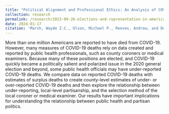```yaml
---
title: "Political Alignment and Professional Ethics: An Analysis of COVID-19 Death Reporting by Elected Healthcare Professionals"
collection: research
permalink: /research/2023-09-26-elections-and-representation-in-american-local-government
date: 2024-01-17
citation: 'Marsh, Wayde Z.C., Olson, Michael P., Reeves, Andrew, and Duffin Wong, Jordan. (2023). &quot;Political Alignment and Professional Ethics: An Analysis of COVID-19 Death Reporting by Elected Healthcare Professionals&quot;.'
---
```

More than one million Americans are reported to have died from COVID-19. However, many measures of COVID-19 deaths rely on data created and reported by public health professionals, such as county coroners or medical examiners. Because many of these positions are elected, and COVID-19 quickly became a politically salient and polarized issue in the 2020 general election and beyond, some public health officials may have under-reported COVID-19 deaths. We compare data on reported COVID-19 deaths with estimates of surplus deaths to create county-level estimates of under- or over-reported COVID-19 deaths and then explore the relationship between under-reporting, local-level partisanship, and the selection method of the local coroner or medical examiner. Our results have important implications for understanding the relationship between public health and partisan politics.
<!---[**Download the paper here**](https://jordanduffinw.github.io/files/papers/20230926-elections_and_representation_in_american_local_government.pdf)--->
